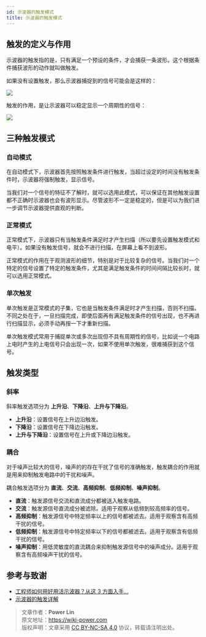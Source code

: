 ```yaml
---
id: 示波器的触发模式
title: 示波器的触发模式
---
```


## 触发的定义与作用

示波器的触发指的是，只有满足一个预设的条件，才会捕获一条波形。这个根据条件捕获波形的动作就叫做触发。

如果没有设置触发，那么示波器捕捉到的信号可能会是这样的：

![](https://cos.wiki-power.com/img/20211217170753.png)

触发的作用，是让示波器可以稳定显示一个周期性的信号：

![](https://cos.wiki-power.com/img/20211217170904.png)

## 三种触发模式

### 自动模式

在自动模式下，示波器首先按照触发条件进行触发，当超过设定的时间没有触发条件时，示波器将强制触发，显示信号。

当我们对一个信号的特征不了解时，就可以选用此模式，可以保证在其他触发设置都不正确时示波器也会有波形显示。尽管波形不一定是稳定的，但是可以为我们进一步调节示波器提供直观的判断。

### 正常模式

正常模式下，示波器只有当触发条件满足时才产生扫描（所以要先设置触发模式和电平）。如果没有触发信号，就会不进行扫描，在屏幕上看不到波形。

正常模式的作用在于观测波形的细节，特别是对于比较复杂的信号。当我们对一个特定的信号设置了特定的触发条件，尤其是满足触发条件的时间间隔比较长时，就可以选用正常模式。

### 单次触发

单次触发是正常模式的子集，它也是当触发条件满足时才产生扫描，否则不扫描。不同之处在于，一旦扫描完成，即使后面再有满足触发条件的信号出现，也不再进行扫描显示，必须手动再按一下才重新扫描。

单次触发模式常用于捕捉单次或多次出现但不具有周期性的信号，比如说一个电路上电时产生的上电信号只会出现一次，如果不使用单次触发，很难捕获到这个信号。

## 触发类型

### 斜率

斜率触发选项分为 **上升沿**、**下降沿**、**上升与下降沿**。

- **上升沿**：设置信号在上升边沿触发。
- **下降沿**：设置信号在下降边沿触发。
- **上升与下降沿**：设置信号在上升或下降边沿触发。

### 耦合

对于噪声比较大的信号，噪声的的存在干扰了信号的准确触发，触发耦合的作用就是用来抑制触发电路中的干扰和噪声。

耦合触发选项分为 **直流**、**交流**、**高频抑制**、**低频抑制**、**噪声抑制**。

- **直流**：触发源信号交流和直流成分都被送入触发电路。
- **交流**：触发源信号直流成分被滤除。适用于观察从低频到较高频率的信号。
- **高频抑制**：触发源信号中特定频率以上的信号都被滤去。适用于观察含有高频干扰的信号。
- **低频抑制**：触发源信号中特定频率以下的信号都被滤去。适用于观察含有低频干扰的信号。
- **噪声抑制**：用低灵敏度的直流耦合来抑制触发源信号中的噪声成分。适用于观察含有高频噪声干扰的信号。

## 参考与致谢

- [工程师如何用好用活示波器？从这 3 方面入手...](https://picture.iczhiku.com/weixin/message1596191922308.html)
- [示波器的触发详解](https://zhuanlan.zhihu.com/p/101922570)

> 文章作者：**Power Lin**  
> 原文地址：<https://wiki-power.com>  
> 版权声明：文章采用 [CC BY-NC-SA 4.0](https://creativecommons.org/licenses/by/4.0/deed.zh) 协议，转载请注明出处。
